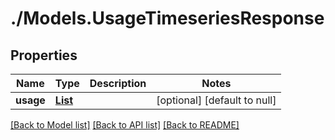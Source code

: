 # ./Models.UsageTimeseriesResponse
## Properties

Name | Type | Description | Notes
------------ | ------------- | ------------- | -------------
**usage** | [**List**][1] |  | [optional] [default to null]

[[Back to Model list]][2] [[Back to API list]][3] [[Back to README]][4]

[1]: UsageTimeseriesHour.md
[2]: ../README.md#documentation-for-models
[3]: ../README.md#documentation-for-api-endpoints
[4]: ../README.md
